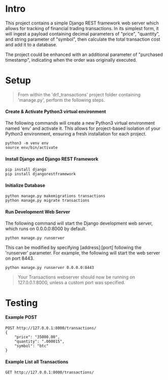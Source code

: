 # Intro
This project contains a simple Django REST framework web server which allows for tracking of financial trading transactions. In its simplest form, it will ingest a payload containing decimal parameters of "price", "quantity", and string parameter of "symbol", then calculate the total transaction cost and add it to a database.

The project could be enhanced with an additional parameter of "purchased timestamp", indicating when the order was originally executed.


# Setup

> From within the 'drf_transactions' project folder containing 'manage.py', perform the following steps. 

#### Create & Activate Python3 virtual environment
The following commands will create a new Python3 virtual environment named 'env' and activate it. This allows for project-based isolation of your Python3 environment, ensuring a fresh installation for each project.
```
python3 -m venv env
source env/bin/activate
```

#### Install Django and Django REST Framework
```
pip install django
pip install djangorestframework
```

#### Initialize Database
```
python manage.py makemigrations transactions
python manage.py migrate transactions
```

#### Run Development Web Server
The following command will start the Django development web server, which runs on 0.0.0.0:8000 by default.
```
python manage.py runserver
```
This can be modified by specifying [address]:[port] following the 'runserver' parameter. For example, the following will start the web server on port 8443.
```
python manage.py runserver 0.0.0.0:8443
```

> Your Transactions webserver should now be running on 127.0.0.1:8000, unless a custom port was specified.

# Testing
#### Example POST
```
POST http://127.0.0.1:8000/transactions/
{
    "price": "35000.00",
    "quantity": ".000015",
    "symbol": "btc"
}
```

#### Example List all Transactions
```
GET http://127.0.0.1:8000/transactions/
```
